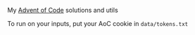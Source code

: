 My [Advent of Code](https://adventofcode.com/) solutions and utils

To run on your inputs, put your AoC cookie in `data/tokens.txt`
